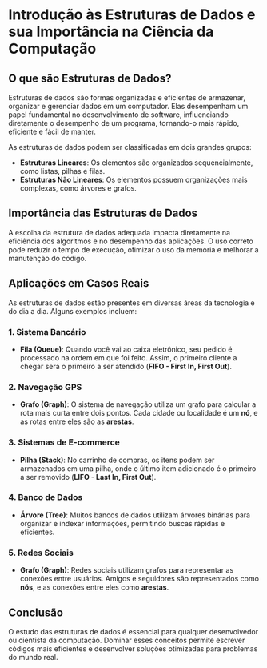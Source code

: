 # Introdução às Estruturas de Dados e sua Importância na Ciência da Computação

## O que são Estruturas de Dados?
Estruturas de dados são formas organizadas e eficientes de armazenar, organizar e gerenciar dados em um computador. Elas desempenham um papel fundamental no desenvolvimento de software, influenciando diretamente o desempenho de um programa, tornando-o mais rápido, eficiente e fácil de manter.

As estruturas de dados podem ser classificadas em dois grandes grupos:
- **Estruturas Lineares**: Os elementos são organizados sequencialmente, como listas, pilhas e filas.
- **Estruturas Não Lineares**: Os elementos possuem organizações mais complexas, como árvores e grafos.

## Importância das Estruturas de Dados
A escolha da estrutura de dados adequada impacta diretamente na eficiência dos algoritmos e no desempenho das aplicações. O uso correto pode reduzir o tempo de execução, otimizar o uso da memória e melhorar a manutenção do código.

## Aplicações em Casos Reais
As estruturas de dados estão presentes em diversas áreas da tecnologia e do dia a dia. Alguns exemplos incluem:

### 1. **Sistema Bancário**
- **Fila (Queue)**: Quando você vai ao caixa eletrônico, seu pedido é processado na ordem em que foi feito. Assim, o primeiro cliente a chegar será o primeiro a ser atendido (**FIFO - First In, First Out**).

### 2. **Navegação GPS**
- **Grafo (Graph)**: O sistema de navegação utiliza um grafo para calcular a rota mais curta entre dois pontos. Cada cidade ou localidade é um **nó**, e as rotas entre eles são as **arestas**.

### 3. **Sistemas de E-commerce**
- **Pilha (Stack)**: No carrinho de compras, os itens podem ser armazenados em uma pilha, onde o último item adicionado é o primeiro a ser removido (**LIFO - Last In, First Out**).

### 4. **Banco de Dados**
- **Árvore (Tree)**: Muitos bancos de dados utilizam árvores binárias para organizar e indexar informações, permitindo buscas rápidas e eficientes.

### 5. **Redes Sociais**
- **Grafo (Graph)**: Redes sociais utilizam grafos para representar as conexões entre usuários. Amigos e seguidores são representados como **nós**, e as conexões entre eles como **arestas**.

## Conclusão
O estudo das estruturas de dados é essencial para qualquer desenvolvedor ou cientista da computação. Dominar esses conceitos permite escrever códigos mais eficientes e desenvolver soluções otimizadas para problemas do mundo real.

